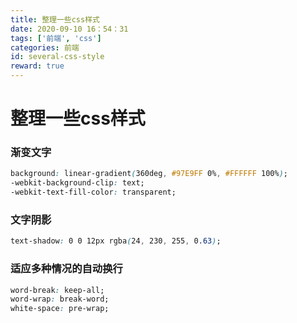 ```yaml
---
title: 整理一些css样式
date: 2020-09-10 16：54：31
tags: ['前端', 'css']
categories: 前端
id: several-css-style
reward: true
---
```


# 整理一些css样式

### 渐变文字

```css
background: linear-gradient(360deg, #97E9FF 0%, #FFFFFF 100%);
-webkit-background-clip: text;
-webkit-text-fill-color: transparent;
```

### 文字阴影

```css
text-shadow: 0 0 12px rgba(24, 230, 255, 0.63);
```

### 适应多种情况的自动换行

```css
word-break: keep-all;
word-wrap: break-word;
white-space: pre-wrap;
```



